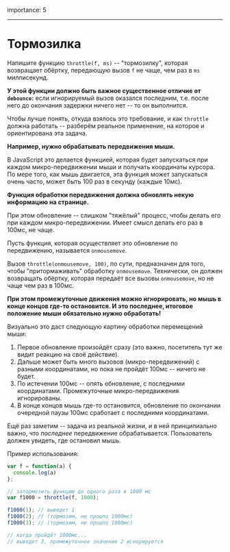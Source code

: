 importance: 5

---

# Тормозилка

Напишите функцию `throttle(f, ms)` -- "тормозилку", которая возвращает обёртку, передающую вызов `f` не чаще, чем раз в `ms` миллисекунд.

**У этой функции должно быть важное существенное отличие от `debounce`:** если игнорируемый вызов оказался последним, т.е. после него до окончания задержки ничего нет -- то он выполнится.

Чтобы лучше понять, откуда взялось это требование, и как `throttle` должна работать -- разберём реальное применение, на которое и ориентирована эта задача.

**Например, нужно обрабатывать передвижения мыши.**

В JavaScript это делается функцией, которая будет запускаться при каждом микро-передвижении мыши и получать координаты курсора. По мере того, как мышь двигается, эта функция может запускаться очень часто, может быть 100 раз в секунду (каждые 10мс).

**Функция обработки передвижения должна обновлять некую информацию на странице.**

При этом обновление -- слишком "тяжёлый" процесс, чтобы делать его при каждом микро-передвижении. Имеет смысл делать его раз в 100мс, не чаще.

Пусть функция, которая осуществляет это обновление по передвижению, называется `onmousemove`.

Вызов `throttle(onmousemove, 100)`, по сути, предназначен для того, чтобы "притормаживать" обработку `onmousemove`. Технически, он должен возвращать обёртку, которая передаёт все вызовы `onmousemove`, но не чаще чем раз в 100мс.

**При этом промежуточные движения можно игнорировать, но мышь в конце концов где-то остановится. И это последнее, итоговое положение мыши обязательно нужно обработать!**

Визуально это даст следующую картину обработки перемещений мыши:

1. Первое обновление произойдёт сразу (это важно, посетитель тут же видит реакцию на своё действие).
2. Дальше может быть много вызовов (микро-передвижений) с разными координатами, но пока не пройдёт 100мс -- ничего не будет.
3. По истечении 100мс -- опять обновление, с последними координатами. Промежуточные микро-передвижения игнорированы.
4. В конце концов мышь где-то остановится, обновление по окончании очередной паузы 100мс  сработает с последними координатами.

Ещё раз заметим -- задача из реальной жизни, и в ней принципиально важно, что *последнее* передвижение обрабатывается. Пользователь должен увидеть, где остановил мышь.

Пример использования:

```js
var f = function(a) {
  console.log(a)
};

// затормозить функцию до одного раза в 1000 мс
var f1000 = throttle(f, 1000);

f1000(1); // выведет 1
f1000(2); // (тормозим, не прошло 1000мс)
f1000(3); // (тормозим, не прошло 1000мс)

// когда пройдёт 1000мс...
// выведет 3, промежуточное значение 2 игнорируется
```

